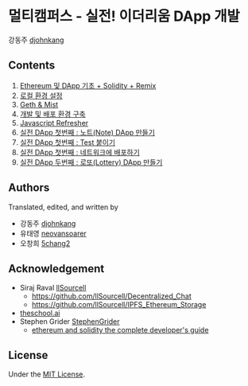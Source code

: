 # 멀티캠퍼스 - 실전! 이더리움 DApp 개발
강동주 [djohnkang](https://github.com/djohnkang)

## Contents
1. [Ethereum 및 DApp 기초 + Solidity + Remix](DApp_1_basic.md)
2. [로컬 환경 설정](DApp_2_env.md)
3. [Geth & Mist](DApp_3_geth_and_mist.md)
4. [개발 및 배포 환경 구축](DApp_4_dev.md)
5. [Javascript Refresher](DApp_5_javascript_refresher.md)
5. [실전 DApp 첫번째 : 노트(Note) DApp 만들기](DApp_6_note.md)
5. [실전 DApp 첫번째 : Test 붙이기](DApp_7_test.md)
5. [실전 DApp 첫번째 : 네트워크에 배포하기](DApp_8_deploy.md)
5. [실전 DApp 두번째 : 로또(Lottery) DApp 만들기](DApp_9_lottery.md)

## Authors
Translated, edited, and written by
- 강동주 [djohnkang](https://github.com/djohnkang)
- 유태영 [neovansoarer](https://github.com/neovansoarer)
- 오창희 [5chang2](https://github.com/5chang2)

## Acknowledgement
- Siraj Raval [llSourcell](https://github.com/llSourcell)
  - https://github.com/llSourcell/Decentralized_Chat
  - https://github.com/llSourcell/IPFS_Ethereum_Storage
- [theschool.ai](http://theschool.ai)
- Stephen Grider [StephenGrider](https://github.com/StephenGrider)
  - [ethereum and solidity the complete developer's guide](https://www.udemy.com/ethereum-and-solidity-the-complete-developers-guide/learn/v4/t/lecture/9025578?start=1)

## License
Under the [MIT License](https://opensource.org/licenses/MIT).
